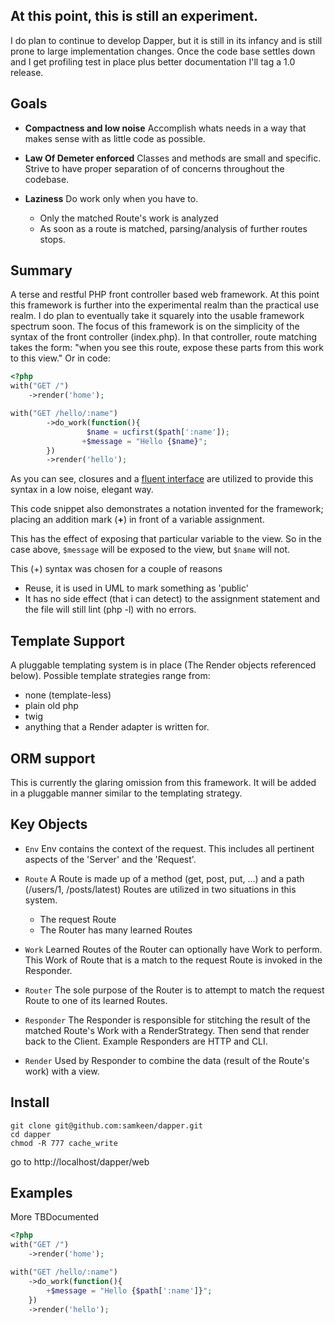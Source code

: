 ## At this point, this is still an experiment.

I do plan to continue to develop Dapper, but it is still in its infancy and is still prone to large implementation changes.
Once the code base settles down and I get profiling test in place plus better documentation I'll tag a 1.0 release.

## Goals

* **Compactness and low noise**
Accomplish whats needs in a way that makes sense with as little code as possible.

* **Law Of Demeter enforced**
Classes and methods are small and specific.  Strive to have proper separation of of concerns throughout the codebase.  

* **Laziness**
Do work only when you have to.

  * Only the matched Route's work is analyzed
  * As soon as a route is matched, parsing/analysis of further routes stops.

## Summary
A terse and restful PHP front controller based web framework.
At this point this framework is further into the experimental realm than the practical use realm.  I do plan to eventually take it squarely into the usable framework spectrum soon.
The focus of this framework is on the simplicity of the syntax of the front controller (index.php).
In that controller, route matching takes the form:
    "when you see this route, expose these parts from this work to this view."
Or in code:

``` php
<?php
with("GET /")
    ->render('home');

with("GET /hello/:name")
        ->do_work(function(){
                 $name = ucfirst($path[':name']);
                +$message = "Hello {$name}";
        })
        ->render('hello');
```

As you can see, closures and a [fluent interface](http://martinfowler.com/bliki/FluentInterface.html) are utilized to provide this syntax in a low noise, elegant way.

This code snippet also demonstrates a notation invented for the framework; placing an addition mark (**+**) in front of a variable assignment.

This has the effect of exposing that particular variable to the view.  So in the case above, `$message` will be exposed to the view, but `$name` will not.

This (+) syntax was chosen for a couple of reasons

- Reuse, it is used in UML to mark something as 'public'
- It has no side effect (that i can detect) to the assignment statement and the file will still lint (php -l) with no errors.

## Template Support 
A pluggable templating system is in place (The Render objects referenced below).
Possible template strategies range from:

* none (template-less)
* plain old php
* twig
* anything that a Render adapter is written for.

## ORM support
This is currently the glaring omission from this framework.  It will be added in a pluggable manner similar to the templating strategy.

## Key Objects

* `Env`
Env contains the context of the request.  This includes all pertinent aspects of the 'Server' and the 'Request'. 

* `Route`
A Route is made up of a method (get, post, put, ...) and a path (/users/1, /posts/latest)
Routes are utilized in two situations in this system.

  * The request Route
  * The Router has many learned Routes

* `Work`
Learned Routes of the Router can optionally have Work to perform.  This Work of Route that is a
match to the request Route is invoked in the Responder.

* `Router`
The sole purpose of the Router is to attempt to match the request Route to one of its learned Routes.

* `Responder`
The Responder is responsible for stitching the result of the matched Route's Work with a RenderStrategy.  Then
send that render back to the Client.
Example Responders are HTTP and CLI.

* `Render`
Used by Responder to combine the data (result of the Route's work) with a view.

## Install 

```
git clone git@github.com:samkeen/dapper.git
cd dapper
chmod -R 777 cache_write
```

go to http://localhost/dapper/web

## Examples

More TBDocumented

``` php
<?php
with("GET /")
    ->render('home');

with("GET /hello/:name")
    ->do_work(function(){
        +$message = "Hello {$path[':name']}";
    })
    ->render('hello');
```